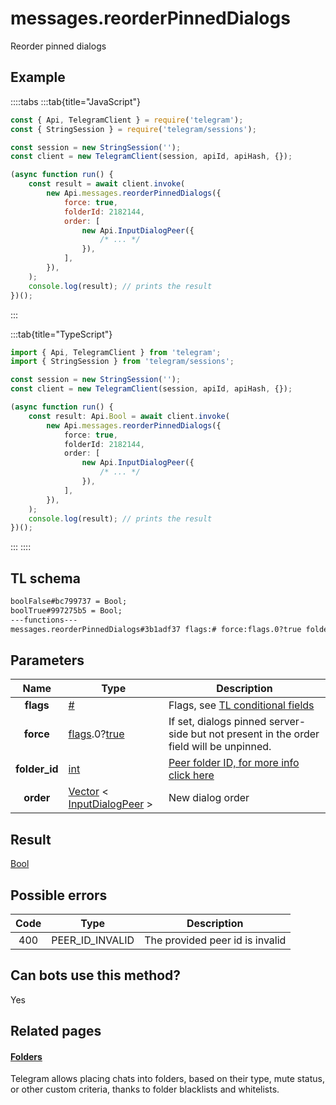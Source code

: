 # messages.reorderPinnedDialogs

Reorder pinned dialogs

## Example

::::tabs
:::tab{title="JavaScript"}

```js
const { Api, TelegramClient } = require('telegram');
const { StringSession } = require('telegram/sessions');

const session = new StringSession('');
const client = new TelegramClient(session, apiId, apiHash, {});

(async function run() {
    const result = await client.invoke(
        new Api.messages.reorderPinnedDialogs({
            force: true,
            folderId: 2182144,
            order: [
                new Api.InputDialogPeer({
                    /* ... */
                }),
            ],
        }),
    );
    console.log(result); // prints the result
})();
```

:::

:::tab{title="TypeScript"}

```ts
import { Api, TelegramClient } from 'telegram';
import { StringSession } from 'telegram/sessions';

const session = new StringSession('');
const client = new TelegramClient(session, apiId, apiHash, {});

(async function run() {
    const result: Api.Bool = await client.invoke(
        new Api.messages.reorderPinnedDialogs({
            force: true,
            folderId: 2182144,
            order: [
                new Api.InputDialogPeer({
                    /* ... */
                }),
            ],
        }),
    );
    console.log(result); // prints the result
})();
```

:::
::::

## TL schema

```txt
boolFalse#bc799737 = Bool;
boolTrue#997275b5 = Bool;
---functions---
messages.reorderPinnedDialogs#3b1adf37 flags:# force:flags.0?true folder_id:int order:Vector<InputDialogPeer> = Bool;
```

## Parameters

|     Name      | Type                                                                                                                              | Description                                                                                             |
| :-----------: | --------------------------------------------------------------------------------------------------------------------------------- | ------------------------------------------------------------------------------------------------------- |
|   **flags**   | [#](https://core.telegram.org/type/%23)                                                                                           | Flags, see [TL conditional fields](https://core.telegram.org/mtproto/TL-combinators#conditional-fields) |
|   **force**   | [flags](https://core.telegram.org/mtproto/TL-combinators#conditional-fields).0?[true](https://core.telegram.org/constructor/true) | If set, dialogs pinned server-side but not present in the order field will be unpinned.                 |
| **folder_id** | [int](https://core.telegram.org/type/int)                                                                                         | [Peer folder ID, for more info click here](https://core.telegram.org/api/folders#peer-folders)          |
|   **order**   | [Vector](https://core.telegram.org/type/Vector%20t) < [InputDialogPeer](https://core.telegram.org/type/InputDialogPeer) >         | New dialog order                                                                                        |

## Result

[Bool](https://core.telegram.org/type/Bool)

## Possible errors

| Code | Type            | Description                     |
| :--: | --------------- | ------------------------------- |
| 400  | PEER_ID_INVALID | The provided peer id is invalid |

## Can bots use this method?

Yes

## Related pages

#### [Folders](https://core.telegram.org/api/folders)

Telegram allows placing chats into folders, based on their type, mute status, or other custom criteria, thanks to folder blacklists and whitelists.
